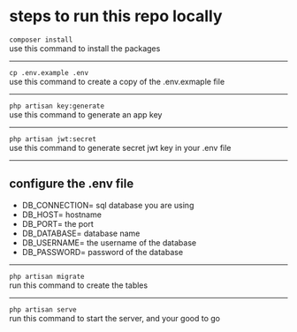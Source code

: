 # steps to run this repo locally

`` composer install `` <br>
use this command to install the packages
***

`` cp .env.example .env ``<br>
use this command to create a copy of the .env.exmaple file
***
`` php artisan key:generate ``<br>
use this command to generate an app key
***
`` php artisan jwt:secret ``<br>
use this command to generate secret jwt key in your .env file
***
## configure the .env file
* DB_CONNECTION= sql database you are using
* DB_HOST= hostname
* DB_PORT= the port
* DB_DATABASE= database name
* DB_USERNAME= the username of the database
* DB_PASSWORD= password of the database
***
`` php artisan migrate ``<br>
run this command to create the tables
***
`` php artisan serve ``<br>
run this command to start the server, and your good to go




